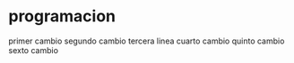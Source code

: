 # programacion
primer cambio
segundo cambio
tercera linea
cuarto cambio
quinto cambio 
sexto cambio
